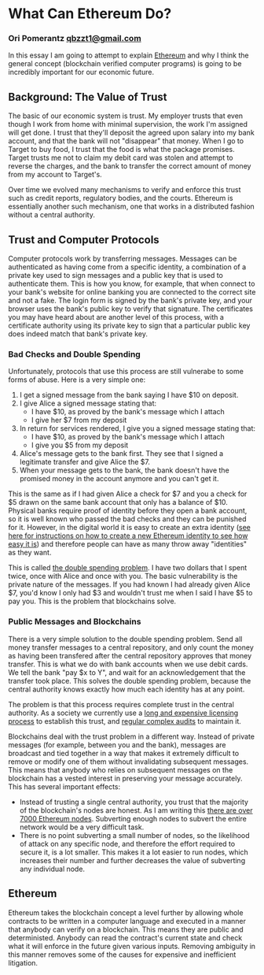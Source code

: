 # What Can Ethereum Do?
### Ori Pomerantz qbzzt1@gmail.com 

In this essay I am going to attempt to explain [Ethereum](https://ethereum.org/) and why I think the general concept 
(blockchain verified computer programs) is going to be incredibly important for our economic future.

## Background: The Value of Trust

The basic of our economic system is trust. My employer trusts that even though I work from home with minimal supervision,
the work I'm assigned will get done. I trust that they'll deposit the agreed upon salary into my bank account, and that the
bank will not "disappear" that money. When I go to Target to buy food, I trust that the food is what the package promises. 
Target trusts me not to claim my debit card was stolen and attempt to reverse the charges, and the bank to transfer the correct
amount of money from my account to Target's.

Over time we evolved many mechanisms to verify and enforce this trust such as credit reports, regulatory bodies, and 
the courts. Ethereum is essentially another such mechanism, one that works in a distributed fashion without a central 
authority.


## Trust and Computer Protocols

Computer protocols work by transferring messages. Messages can be authenticated as having come from a specific identity,
a combination of a private key used to sign messages and a public key that is used to authenticate them. This is how you 
know, for example, that when connect to your bank's website for online banking you are connected to the correct site and not 
a fake. The login form is signed by the bank's private key, and your browser uses the bank's public key to verify that 
signature. The certificates you may have heard about are another level of this process, with a certificate authority
using its private key to sign that a particular public key does indeed match that bank's private key.

### Bad Checks and Double Spending

Unfortunately, protocols that use this process are still vulnerabe to some forms of abuse. Here is a very simple one:

1. I get a signed message from the bank saying I have $10 on deposit.
1. I give Alice a signed message stating that:
   - I have $10, as proved by the bank's message which I attach
   - I give her $7 from my deposit
1. In return for services rendered, I give you a signed message stating that:
   - I have $10, as proved by the bank's message which I attach
   - I give you $5 from my deposit
1. Alice's message gets to the bank first. They see that I signed a legitimate transfer and give Alice the $7.
1. When your message gets to the bank, the bank doesn't have the promised money in the account anymore and you can't get it.

This is the same as if I had given Alice a check for $7 and you a check for $5 drawn on the same bank account that only
has a balance of $10. Physical banks require proof of identity before they open a bank account, so it is well known
who passed the bad checks and they can be punished for it. However, in the digital world it is easy to create an extra
identity ([see here for instructions on how to create a new Ethereum identity to see how easy it 
is](https://github.com/qbzzt/etherdocs/tree/master/paper_wallet)) and therefore people can have as many 
throw away "identities" as they want.

This is called [the double spending problem](https://www.investopedia.com/terms/d/doublespending.asp). I have two dollars 
that I spent twice, once with Alice and once with you. The basic vulnerability is the private nature of the messages.
If you had known I had already given Alice $7, you'd know I only had $3 and wouldn't trust me when I said I have $5 to pay
you. This is the problem that blockchains solve.


### Public Messages and Blockchains

There is a very simple solution to the double spending problem. Send all money transfer messages to a central repository,
and only count the money as having been transfered after the central repository approves that money transfer. This is what 
we do with bank accounts when we use debit cards. We tell the bank "pay $x to Y", and wait for an acknowledgement
that the transfer took place. This solves the double spending problem, because the central authority knows exactly how much 
each identity has at any point.

The problem is that this process requires complete trust in the central authority. As a society we currently use a
[long and expensive licensing process](https://www.federalreserve.gov/faqs/banking_12779.htm) to establish this trust, and
[regular complex
audits](https://www.occ.gov/publications-and-resources/publications/comptrollers-handbook/files/internal-external-audits/pub-ch-audits.pdf) 
to maintain it.

Blockchains deal with the trust problem in a different way. Instead of private messages (for example, between you
and the bank), messages are broadcast and tied together in a way that makes it extremely difficult to remove or
modify one of them without invalidating subsequent messages. This means that anybody who relies on subsequent messages
on the blockchain has a vested interest in preserving your message accurately. This has several important effects:

* Instead of trusting a single central authority, you trust that the majority of the blockchain's nodes are honest. 
  As I am writing this [there are over 7000 Ethereum nodes](https://www.ethernodes.org/). Subverting enough nodes to 
  subvert the entire network would be a very difficult task.
* There is no point subverting a small number of nodes, so the likelihood of attack on any specific node, and 
  therefore the effort required to secure it, is a lot smaller. This makes it a lot easier to run nodes, which 
  increases their number and further decreases the value of subverting any individual node.
  

## Ethereum

Ethereum takes the blockchain concept a level further by allowing whole contracts to be written in a computer language 
and executed in a manner that anybody can verify on a blockchain. This means they are public and deterministed. Anybody can 
read the contract's current state and check what it will enforce in the future given various inputs. Removing ambiguity 
in this manner removes some of the causes for expensive and inefficient litigation.

